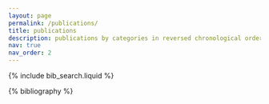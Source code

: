 ```yaml
---
layout: page
permalink: /publications/
title: publications
description: publications by categories in reversed chronological order. type any keywords (e.g., conference names, research topics, ...) to filter relevant papers.
nav: true
nav_order: 2
---
```


<!-- _pages/publications.md -->

<!-- Bibsearch Feature -->

{% include bib_search.liquid %}

<div class="publications">

{% bibliography %}

</div>
